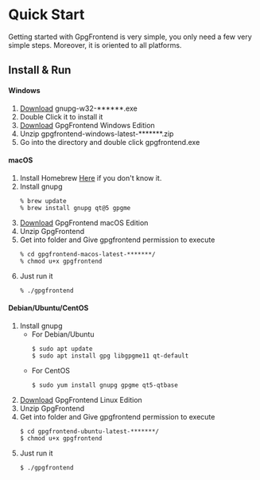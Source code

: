 # Quick Start

Getting started with GpgFrontend is very simple, you only need a few very simple steps. Moreover, it is oriented to all
platforms.

## Install & Run

#### Windows

1. [Download](https://gnupg.org/ftp/gcrypt/binary/gnupg-w32-2.3.1_20210420.exe) gnupg-w32-******.exe
2. Double Click it to install it
3. [Download](https://github.com/saturneric/GpgFrontend/releases) GpgFrontend Windows Edition
4. Unzip gpgfrontend-windows-latest-*******.zip
5. Go into the directory and double click gpgfrontend.exe

#### macOS

1. Install Homebrew [Here](https://brew.sh/) if you don't know it.
2. Install gnupg
    ```shell
    % brew update
    % brew install gnupg qt@5 gpgme
    ```
3. [Download](https://github.com/saturneric/GpgFrontend/releases) GpgFrontend macOS Edition
4. Unzip GpgFrontend
5. Get into folder and Give gpgfrontend permission to execute
    ```shell
    % cd gpgfrontend-macos-latest-*******/
    % chmod u+x gpgfrontend
    ```
6. Just run it
    ```shell
    % ./gpgfrontend
    ```

#### Debian/Ubuntu/CentOS

1. Install gnupg
   - For Debian/Ubuntu
      ```shell
      $ sudo apt update
      $ sudo apt install gpg libgpgme11 qt-default
      ```
   - For CentOS
      ```shell
      $ sudo yum install gnupg gpgme qt5-qtbase
      ```
2. [Download](https://github.com/saturneric/GpgFrontend/releases) GpgFrontend Linux Edition
3. Unzip GpgFrontend
4. Get into folder and Give gpgfrontend permission to execute
    ```shell
    $ cd gpgfrontend-ubuntu-latest-*******/
    $ chmod u+x gpgfrontend
    ```
5. Just run it
    ```shell
    $ ./gpgfrontend
    ```